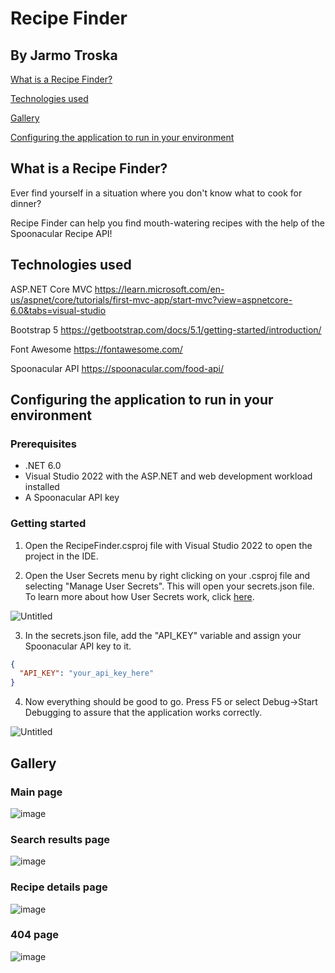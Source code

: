 # Recipe Finder

## By Jarmo Troska

[What is a Recipe Finder?](#what-is-a-recipe-finder)

[Technologies used](#technologies-used)

[Gallery](#gallery)

[Configuring the application to run in your environment](#configuring-the-application-to-run-in-your-environment)

## What is a Recipe Finder?

Ever find yourself in a situation where you don't know what to cook for dinner?

Recipe Finder can help you find mouth-watering recipes with the help of the Spoonacular Recipe API!

## Technologies used

ASP.NET Core MVC https://learn.microsoft.com/en-us/aspnet/core/tutorials/first-mvc-app/start-mvc?view=aspnetcore-6.0&tabs=visual-studio

Bootstrap 5 https://getbootstrap.com/docs/5.1/getting-started/introduction/

Font Awesome https://fontawesome.com/

Spoonacular API https://spoonacular.com/food-api/

## Configuring the application to run in your environment

### Prerequisites

- .NET 6.0
- Visual Studio 2022 with the ASP.NET and web development workload installed
- A Spoonacular API key

### Getting started

1. Open the RecipeFinder.csproj file with Visual Studio 2022 to open the project in the IDE.

2. Open the User Secrets menu by right clicking on your .csproj file and selecting "Manage User Secrets". This will open your secrets.json file. To learn more about how User Secrets work, click [here](https://learn.microsoft.com/en-us/aspnet/core/security/app-secrets?view=aspnetcore-6.0&tabs=windows).

![Untitled](https://user-images.githubusercontent.com/82982361/195657913-1379988d-d2b2-4a34-8912-b6a8f179448b.png)

3. In the secrets.json file, add the "API_KEY" variable and assign your Spoonacular API key to it.

```json
{
  "API_KEY": "your_api_key_here"
}
```

4. Now everything should be good to go. Press F5 or select Debug->Start Debugging to assure that the application works correctly.

![Untitled](https://user-images.githubusercontent.com/82982361/195683093-bb9917e7-24d2-49e7-a24b-641e18f4a920.png)

## Gallery

### Main page

![image](https://user-images.githubusercontent.com/82982361/197421836-dd82ca1f-94f1-4807-878b-180a5748c5cf.png)


### Search results page

![image](https://user-images.githubusercontent.com/82982361/197421829-ba4d341b-ae72-482c-b2ee-18dbcbac3064.png)


### Recipe details page

![image](https://user-images.githubusercontent.com/82982361/197421818-856a1b4c-6345-41b8-b9ff-37b11f76460b.png)


### 404 page

![image](https://user-images.githubusercontent.com/82982361/197421842-a283a9c2-a2af-4651-b938-561e97754ff4.png)


